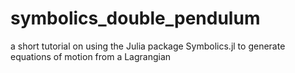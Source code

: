 # symbolics_double_pendulum
a short tutorial on using the Julia package Symbolics.jl to generate equations of motion from a Lagrangian
